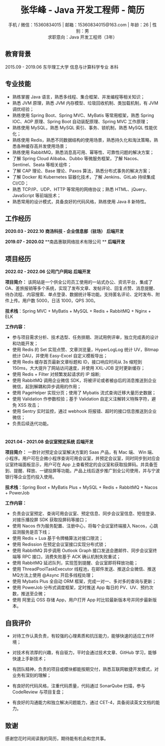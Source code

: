  <center>
     <h1>张华峰 - Java 开发工程师 - 简历</h1>
     <div>
         手机 / 微信：15360834015 | 
            邮箱：15360834015@163.com |
                年龄：26 | 
         			性别：男 
     </div>
     <div>
         求职意向：Java 开发工程师（3年）
     </div>
</center>



##  教育背景

2015.09 - 2019.06                          东华理工大学 信息与计算科学专业                        		     本科    



## 专业技能

- 熟练掌握 Java 语言，熟悉多线程、集合框架、并发编程等相关知识；
- 熟悉 JVM 原理，熟悉 JVM 内存模型、垃圾回收机制、类加载机制，有 JVM 调优经验；
- 熟练使用 Spring Boot、Spring MVC、MyBatis 等常用框架，熟悉 Spring IOC、AOP 原理、Spring Boot 自动装配原理、Spring MVC 工作原理；
- 熟练使用 MySQL，熟悉 MySQL 索引、事务、锁机制，熟悉 MySQL 性能优化；
- 熟练使用 Redis，熟悉不同数据结构的使用场景，熟悉持久化和淘汰策略，熟悉各种缓存高并发使用场景；
- 熟练使用 RabbitMQ，熟悉消息高可用、幂等性、可靠性问题的解决方案；
- 了解 Spring Cloud Alibaba、Dubbo 等微服务框架，了解 Nacos、Sentinel、Seata 等相关组件；
- 了解 CAP 理论、Base 理论、Paxos 算法，熟悉分布式事务的解决方案；
- 了解 Docker 和 Kubernetes 容器化技术，了解 Jenkins、GitLab 持续集成 CI/CD；
- 熟悉 TCP/IP、UDP、HTTP 等常用的网络协议；熟悉 HTML、jQuery、JavaScript 等前端技术；
- 熟悉常用的设计模式，具备良好的代码风格，熟练使用 Java 8 新特性。



## 工作经历

**2020.03 - 2022.10**       			 **商汤科技 - 企业信息部（驻场）**                        						**后端开发**

**2019.07 - 2020.02**       			 **南昌惠联网络技术有限公司 **                        							**后端开发**



## 项目经历

**2022.02 - 2022.06**                        **公司门户网站**           								            	       	    **后端开发**

**项目简介：** 该网站是一个供全公司员工使用的一站式办公、资讯平台，集成了 OA、差旅报销等多个系统，实现了发布文章、发帖评论、回复点赞、消息提醒、待办流程、内容搜索、单点登录、数据统计等功能。支持匿名评论、定时发布、附件上传。用户数 5000，日活 1000，QPS 300。

**技术栈**：Spring MVC + MyBatis + MySQL + Redis + RabbitMQ + Nginx + ELK

**工作内容：**

* 参与项目需求分析、技术选型、任务排期、测试用例评审，独立完成表的设计和功能开发；
* 使用 Redis 的 Set 实现点赞、文章浏览量，HyperLogLog 统计 UV，Bitmap 统计 DAU，并使用 Easy-Excel 自定义模板导出；
* 使用 Redis 缓存首页最新文章标题和 ID，接口响应时间从 3s 缩短到 150ms，大大提升了网站访问速度，并使用 XXL-JOB 定时更新缓存；
* 使用 Redis + Filter 对频繁发起请求的 IP 熔断;
* 使用 RabbitMQ 调用企业微信 SDK，将被评论或者被@后的消息推送到企业微信，起到解耦和异步调用的作用；
* 使用 PageHelper 实现分页；使用了 Mybatis 流式查询迁移大量历史数据；
* 使用 Validation 作参数校验；基于 Validation 自定义注解转义特殊字符，避免 XSS 攻击；
* 使用 Sentry 实时监控，通过 webhook 将报错、超时的接口信息推送到企业微信；
* 负责后续迭代功能。

<div><h1></h1></div>

**2021.04 - 2021.08**                        **会议室预定系统**           								            	       	**后端开发**

**项目简介：** 一款针对预定会议室解决方案的 Saas 产品，有 Mac 端、 Win 端、小程序。用户可在企微小程序查询可用会议室，并预定会议室，同时同步到对应会议室终端面板显示，用户可在 App 上查看预定的会议室和获取投屏码。并具备签到、提醒、释放、一键投屏等功能。产品上线后逐步推广到全公司使用，并与宁波银行等企业签约投入使用。

**技术栈**：Spring Boot + MyBatis Plus + MySQL + Redis + RabbitMQ + Nacos + PowerJob

**工作内容：**

* 负责会议室预定、查询可用会议室、预定信息、同步会议室信息、短信登录、对接乐播投屏 SDK 获取投屏码等接口；
* 使用 Nacos 作为服务配置、注册中心，将每个会议室终端接入 Nacos，心跳监测服务是否下线；
* 使用 Redis + Lua 基于令牌桶算法对接口限流；
* 使用 Redission 在预定会议室接口实现分布式锁；
* 使用 RabbitMQ 异步调用 Outlook Graph 接口发送会邀邮件、同步会议室终端等 RPC 接口，消费失败基于 ACK 确认机制失败重试；
* 使用 RabbitMQ 延迟队列，实现签到提醒、会议室即将释放功能；
* 使用 ThreadPoolTaskExecutor 线程池，在邮件发送、推送企业微信、推送MQ方法上使用 @Async 开启多线程处理；
* 使用 Mybatis Plus 全自动 ORM 框架，完成一对一、多对多的查询与更新；
* 使用 PowerJob 分布式调度框架，定时推送 App 每日的 PV、UV、预约次数，推送至企微；
* 使用 阿里云 OSS 存储 App，用户打开 App 时比较最新版本号并同步最新版本。



## 自我评价

* 对待工作认真负责，有较强的心理素质和抗压能力，能够快速的适应工作环境；

* 对技术有浓厚的兴趣，有自驱力，平时会通过技术文章、GitHub 学习，能够快速上手新技术；

* 有团队精神，负责的项目或模块都能按期交付，熟悉互联网敏捷开发模式，对业务有深刻的理解；

* 有良好的代码风格，注重代码质量，代码通过 SonarQube 扫描，参与 CodeReview 与项目复盘；

* 有良好的沟通能力和独立解决问题能力，通过 CET-4，具备阅读英文文档的能力。

  

## 致谢

感谢您花时间阅读我的简历，期待能有机会和您共事。
